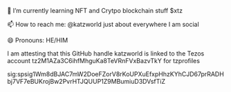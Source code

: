 

🌱 I’m currently learning NFT and Crytpo blockchain stuff $xtz 

📫 How to reach me: @katzworld just about everywhere I am social

😄 Pronouns: HE/HIM 

<!--
**katzworld/katzworld** is a ✨ _special_ ✨ repository because its `README.md` (this file) appears on your GitHub profile.

Here are some ideas to get you started:

🔭 I’m currently working on ... a NFT lottery 
🌱 I’m currently learning NFT and Crytpo blockchain stuff 
- 👯 I’m looking to collaborate on ...
- 🤔 I’m looking for help with ...
- 💬 Ask me about ...
📫 How to reach me: @katzworld just about everywhere I am social 
😄 Pronouns: HE/HIM 
- ⚡ Fun fact: ...
-->
I am attesting that this GitHub handle katzworld is linked to the Tezos account tz2M1AZa3C6ihfMhguKa8TeVRnFVxBazvTkY for tzprofiles

sig:spsig1Wm8dBJAC7mW2DoeFZorV8rKoUPXuEfxpHhzKYhCJD67prRADHbj7VF7eBUKrojBw2PvrHTJQUUP1Z9MBumiuD3DVsfTiZ
